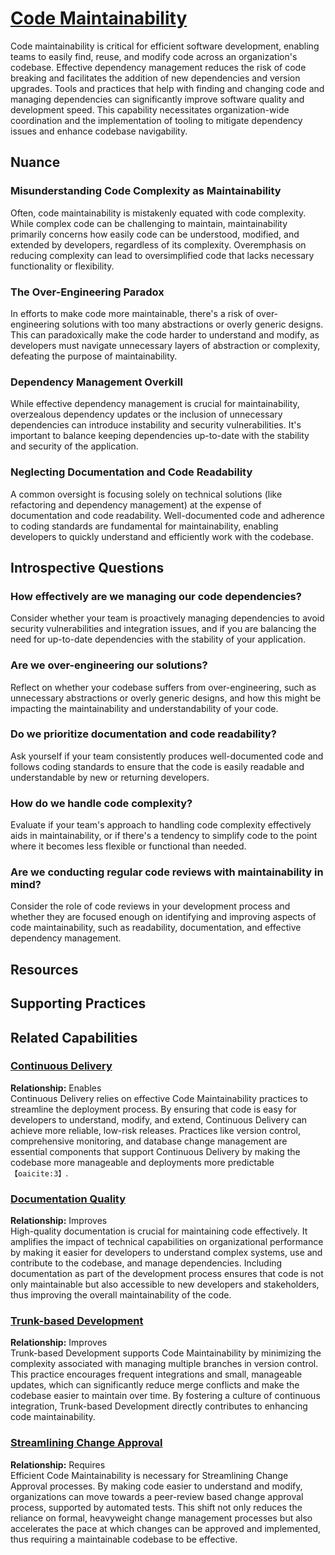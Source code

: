 # [Code Maintainability](https://dora.dev/devops-capabilities/technical/code-maintainability/)

Code maintainability is critical for efficient software development, enabling teams to easily find, reuse, and modify code across an organization's codebase. Effective dependency management reduces the risk of code breaking and facilitates the addition of new dependencies and version upgrades. Tools and practices that help with finding and changing code and managing dependencies can significantly improve software quality and development speed. This capability necessitates organization-wide coordination and the implementation of tooling to mitigate dependency issues and enhance codebase navigability.

## Nuance

### Misunderstanding Code Complexity as Maintainability
Often, code maintainability is mistakenly equated with code complexity. While complex code can be challenging to maintain, maintainability primarily concerns how easily code can be understood, modified, and extended by developers, regardless of its complexity. Overemphasis on reducing complexity can lead to oversimplified code that lacks necessary functionality or flexibility.

### The Over-Engineering Paradox
In efforts to make code more maintainable, there's a risk of over-engineering solutions with too many abstractions or overly generic designs. This can paradoxically make the code harder to understand and modify, as developers must navigate unnecessary layers of abstraction or complexity, defeating the purpose of maintainability.

### Dependency Management Overkill
While effective dependency management is crucial for maintainability, overzealous dependency updates or the inclusion of unnecessary dependencies can introduce instability and security vulnerabilities. It's important to balance keeping dependencies up-to-date with the stability and security of the application.

### Neglecting Documentation and Code Readability
A common oversight is focusing solely on technical solutions (like refactoring and dependency management) at the expense of documentation and code readability. Well-documented code and adherence to coding standards are fundamental for maintainability, enabling developers to quickly understand and efficiently work with the codebase.


## Introspective Questions

### How effectively are we managing our code dependencies?
Consider whether your team is proactively managing dependencies to avoid security vulnerabilities and integration issues, and if you are balancing the need for up-to-date dependencies with the stability of your application.

### Are we over-engineering our solutions?
Reflect on whether your codebase suffers from over-engineering, such as unnecessary abstractions or overly generic designs, and how this might be impacting the maintainability and understandability of your code.

### Do we prioritize documentation and code readability?
Ask yourself if your team consistently produces well-documented code and follows coding standards to ensure that the code is easily readable and understandable by new or returning developers.

### How do we handle code complexity?
Evaluate if your team's approach to handling code complexity effectively aids in maintainability, or if there's a tendency to simplify code to the point where it becomes less flexible or functional than needed.

### Are we conducting regular code reviews with maintainability in mind?
Consider the role of code reviews in your development process and whether they are focused enough on identifying and improving aspects of code maintainability, such as readability, documentation, and effective dependency management.


## Resources

<!-- TODO: insert a list of resources that explore this capability. For each item, give a brief summary of the resource. -->

## Supporting Practices

<!-- TODO: insert a list of [linked practices](/practices) that support this capability. For each item, give a brief explanation of how the linked practice supports / relates to this capability. Also categorize each linked practice as one of the following: Enables, Requires, Improves -->

## Related Capabilities

### [Continuous Delivery](https://dora.dev/devops-capabilities/technical/continuous-delivery/)
**Relationship:** Enables  
Continuous Delivery relies on effective Code Maintainability practices to streamline the deployment process. By ensuring that code is easy for developers to understand, modify, and extend, Continuous Delivery can achieve more reliable, low-risk releases. Practices like version control, comprehensive monitoring, and database change management are essential components that support Continuous Delivery by making the codebase more manageable and deployments more predictable&#8203;``【oaicite:3】``&#8203;.

### [Documentation Quality](https://dora.dev/devops-capabilities/process/documentation-quality/)
**Relationship:** Improves  
High-quality documentation is crucial for maintaining code effectively. It amplifies the impact of technical capabilities on organizational performance by making it easier for developers to understand complex systems, use and contribute to the codebase, and manage dependencies. Including documentation as part of the development process ensures that code is not only maintainable but also accessible to new developers and stakeholders, thus improving the overall maintainability of the code.

### [Trunk-based Development](https://dora.dev/devops-capabilities/technical/trunk-based-development/)
**Relationship:** Improves  
Trunk-based Development supports Code Maintainability by minimizing the complexity associated with managing multiple branches in version control. This practice encourages frequent integrations and small, manageable updates, which can significantly reduce merge conflicts and make the codebase easier to maintain over time. By fostering a culture of continuous integration, Trunk-based Development directly contributes to enhancing code maintainability.

### [Streamlining Change Approval](https://dora.dev/devops-capabilities/process/streamlining-change-approval/)
**Relationship:** Requires  
Efficient Code Maintainability is necessary for Streamlining Change Approval processes. By making code easier to understand and modify, organizations can move towards a peer-review based change approval process, supported by automated tests. This shift not only reduces the reliance on formal, heavyweight change management processes but also accelerates the pace at which changes can be approved and implemented, thus requiring a maintainable codebase to be effective.